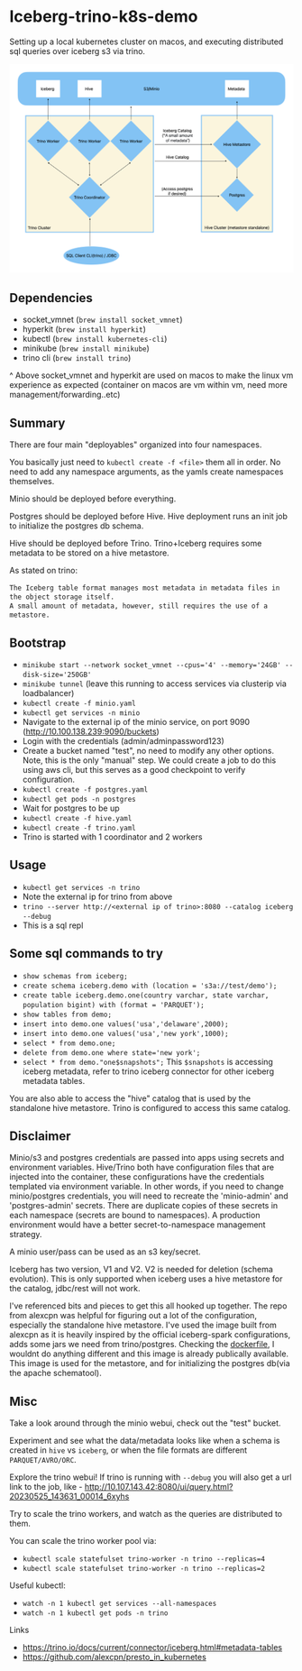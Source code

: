 # Iceberg-trino-k8s-demo
Setting up a local kubernetes cluster on macos,
and executing distributed sql queries over iceberg s3 via trino.

![architecture diagram](./resource/architecture.png)

## Dependencies
- socket_vmnet (`brew install socket_vmnet`)
- hyperkit (`brew install hyperkit`)
- kubectl (`brew install kubernetes-cli`)
- minikube (`brew install minikube`)
- trino cli (`brew install trino`)

^ Above socket_vmnet and hyperkit are used on macos to make the linux vm experience as expected (container on macos are vm within vm, need more management/forwarding..etc)

## Summary

There are four main "deployables" organized into four namespaces.

You basically just need to `kubectl create -f <file>` them all in order. No need to add any namespace arguments, as the yamls create namespaces themselves.

Minio should be deployed before everything.

Postgres should be deployed before Hive. Hive deployment runs an init job to initialize the postgres db schema.

Hive should be deployed before Trino. Trino+Iceberg requires some metadata to be stored on a hive metastore.

As stated on trino:

```
The Iceberg table format manages most metadata in metadata files in the object storage itself.
A small amount of metadata, however, still requires the use of a metastore.
```

## Bootstrap
- `minikube start --network socket_vmnet --cpus='4' --memory='24GB' --disk-size='250GB'`
- `minikube tunnel` (leave this running to access services via clusterip via loadbalancer)
- `kubectl create -f minio.yaml`
- `kubectl get services -n minio`
- Navigate to the external ip of the minio service, on port 9090  (http://10.100.138.239:9090/buckets)
- Login with the credentials (admin/adminpassword123)
- Create a bucket named "test", no need to modify any other options. Note, this is the only "manual" step. We could create a job to do this using aws cli, but this serves as a good checkpoint to verify configuration.
- `kubectl create -f postgres.yaml`
- `kubectl get pods -n postgres`
- Wait for postgres to be up
- `kubectl create -f hive.yaml`
- `kubectl create -f trino.yaml`
- Trino is started with 1 coordinator and 2 workers

## Usage
- `kubectl get services -n trino`
- Note the external ip for trino from above
- `trino --server http://<external ip of trino>:8080 --catalog iceberg --debug`
- This is a sql repl

## Some sql commands to try
- `show schemas from iceberg;`
- `create schema iceberg.demo with (location = 's3a://test/demo');`
- `create table iceberg.demo.one(country varchar, state varchar, population bigint) with (format = 'PARQUET');`
- `show tables from demo;`
- `insert into demo.one values('usa','delaware',2000);`
- `insert into demo.one values('usa','new york',1000);`
- `select * from demo.one;`
- `delete from demo.one where state='new york';`
- `select * from demo."one$snapshots";` This `$snapshots` is accessing iceberg metadata, refer to trino iceberg connector for other iceberg metadata tables.

You are also able to access the "hive" catalog that is used by the standalone hive metastore. Trino is configured to access this same catalog.


## Disclaimer
Minio/s3 and postgres credentials are passed into apps using secrets and environment variables.
Hive/Trino both have configuration files that are injected into the container, these configurations have the credentials templated via environment variable.
In other words, if you need to change minio/postgres credentials, you will need to recreate the 'minio-admin' and 'postgres-admin' secrets.
There are duplicate copies of these secrets in each namespace (secrets are bound to namespaces).
A production environment would have a better secret-to-namespace management strategy.

A minio user/pass can be used as an s3 key/secret.

Iceberg has two version, V1 and V2. V2 is needed for deletion (schema evolution).
This is only supported when iceberg uses a hive metastore for the catalog, jdbc/rest will not work.

I've referenced bits and pieces to get this all hooked up together.
The repo from alexcpn was helpful for figuring out a lot of the configuration, especially the standalone hive metastore.
I've used the image built from alexcpn as it is heavily inspired by the official iceberg-spark configurations, adds some jars we need from trino/postgres.
Checking the [dockerfile](https://github.com/alexcpn/presto_in_kubernetes/blob/main/hive/Dockerfile), I wouldnt do anything different and this image is already publically available.
This image is used for the metastore, and for initializing the postgres db(via the apache schematool).

## Misc

Take a look around through the minio webui, check out the "test" bucket.

Experiment and see what the data/metadata looks like when a schema is created in  `hive` vs `iceberg`, or when the file formats are different `PARQUET/AVRO/ORC`.

Explore the trino webui!
If trino is running with `--debug` you will also get a url link to the job, like - http://10.107.143.42:8080/ui/query.html?20230525_143631_00014_6xyhs

Try to scale the trino workers, and watch as the queries are distributed to them.

You can scale the trino worker pool via:
- `kubectl scale statefulset trino-worker -n trino --replicas=4`
- `kubectl scale statefulset trino-worker -n trino --replicas=2`

Useful kubectl:
- `watch -n 1 kubectl get services --all-namespaces`
- `watch -n 1 kubectl get pods -n trino`


Links
- https://trino.io/docs/current/connector/iceberg.html#metadata-tables
- https://github.com/alexcpn/presto_in_kubernetes